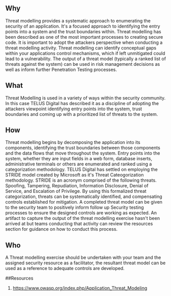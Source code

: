 ## Why
Threat modelling provides a systematic approach to enumerating the security of
an application. It's a focused approach to identifying the entry points into a
system and the trust boundaries within. Threat modelling has been described as
one of the most important processes to creating secure code. It is important to
adopt the attackers perspective when conducting a threat modelling activity. Threat modelling
can identify conceptual gaps within your applications control mechanisms, which
if left unmitigated could lead to a vulnerability. The output of a threat
model (typically a ranked list of threats against the system) can be used in
risk management decisions as well as inform further Penetration Testing processes.
## What
Threat Modelling is used in a variety of ways within the security community. In
this case TELUS Digital has described it as a discipline of adopting the attackers viewpoint identifying entry points into the system, trust boundaries and coming up with a prioritized list of threats to the system. 
## How
Threat modelling begins by decomposing the application into its components,
identifying the trust boundaries between those components and the data flows
that move throughout the system. Entry points into the system, whether they are
input fields in a web form, database inserts, administrative terminals or others are enumerated and ranked using a categorization methodology. TELUS Digital has settled on employing the STRIDE model created by Microsoft as it's Threat Cateogorization methodology.
STRIDE is an acronym comprised of the following threats. Spoofing, Tampering,
Repudiation, Information Disclosure, Denial of Service, and Escalation of
Privilege. By using this formalized threat categorization, threats can be
systematically identified, and compensating controls established for
mitigation. A completed threat model can be given to the security team to
positively inform follow up Security testing processes to ensure the designed controls are working as expected.
An artifact to capture the output of the threat modelling exercise
hasn't been arrived at but teams conducting that activity can review the
resources section for guidance on how to conduct this process.
## Who
A Threat modelling exercise should be undertaken with your team and the
assigned security resource as a facilitator, the resultant threat model can be
used as a reference to adequate controls are developed.


##Resources
1. https://www.owasp.org/index.php/Application_Threat_Modeling
